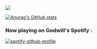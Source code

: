 ![](https://komarev.com/ghpvc/?username=GodwillB)

[![Anurag's GitHub stats](https://github-readme-stats.vercel.app/api?username=GodwillB&show_icons=true&theme=graywhite)](https://github.com/anuraghazra/github-readme-stats)

### Now playing on Godwill's Spotify  :

[![spotify-github-profile](https://spotify-github-profile.vercel.app/api/view?uid=31mbpdcvphm4dbzu3pq7d4slczjq&cover_image=true&theme=novatorem&bar_color=53b14f&bar_color_cover=false)](https://spotify-github-profile.vercel.app/api/view?uid=31mbpdcvphm4dbzu3pq7d4slczjq&redirect=true)
